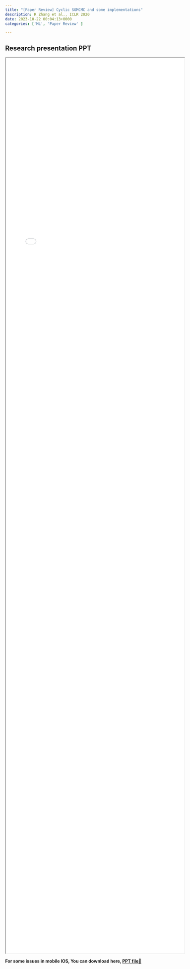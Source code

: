 ```yaml
---
title: "[Paper Review] Cyclic SGMCMC and some implementations" 
description: R Zhang et al., ICLR 2020
date: 2023-10-22 00:04:13+0000
categories: ['ML', 'Paper Review' ]

---
```



## Research presentation PPT 

<iframe src= ppt.pdf#toolbar=0&navpanes=0 style="display:block; width:60vw; height: 72vh"></iframe>

**For some issues in mobile IOS, You can download here, [PPT file📄](ppt.pdf)**